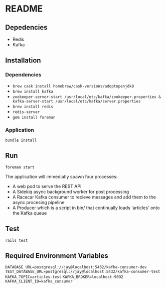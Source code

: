 # README

## Depedencies

* Redis
* Kafka

## Installation

### Dependencies
* `brew cask install homebrew/cask-versions/adoptopenjdk8`
* `brew install kafka`
* `zookeeper-server-start /usr/local/etc/kafka/zookeeper.properties & kafka-server-start /usr/local/etc/kafka/server.properties`
* `brew install redis`
* `redis-server`
* `gem install foreman`

### Application
`bundle install`

## Run
`foreman start`

The application will immediatly spawn four processes: 
* A web pod to serve the REST API
* A Sidekiq async background worker for post processing
* A Racecar Kafka consumer to recieve messages and add them to the async procesing pipeline
* A Producer which is a script in bin/ that continually loads 'articles' onto the Kafka queue

## Test
`rails test`

## Required Environment Variables

`DATABASE_URL=postgresql://jay@localhost:5432/kafka-consumer-dev`
`TEST_DATABASE_URL=postgresql://jay@localhost:5432/kafka-consumer-test`
`KAFKA_TOPIC=articles-test`
`KAFKA_BROKER=localhost:9092`
`KAFKA_CLIENT_ID=kafka_consumer`
